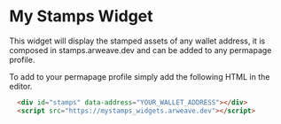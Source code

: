 # My Stamps Widget

This widget will display the stamped assets of any wallet address, it is composed in stamps.arweave.dev and can be added to any permapage profile.

To add to your permapage profile simply add the following HTML in the editor.

```html
  <div id="stamps" data-address="YOUR_WALLET_ADDRESS"></div>
  <script src="https://mystamps_widgets.arweave.dev"></script>
```

